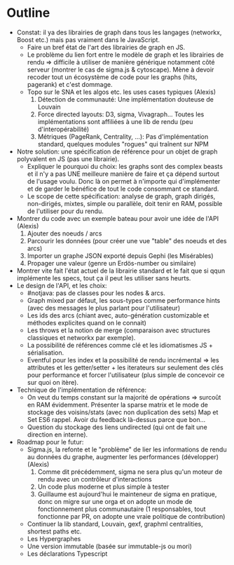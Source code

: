 # Outline

* Constat: il ya des librairies de graph dans tous les langages (networkx, Boost etc.) mais pas vraiment dans le JavaScript.
  - Faire un bref état de l'art des librairies de graph en JS.
  - Le problème du lien fort entre le modèle de graph et les librairies de rendu => difficile à utiliser de manière générique notamment côté serveur (montrer le cas de sigma.js & cytoscape). Mène à devoir recoder tout un écosystème de code pour les graphs (hits, pagerank) et c'est dommage.
  - Topo sur le SNA et les algos etc. les uses cases typiques (Alexis)
    1. Détection de communauté: Une implémentation douteuse de Louvain
    2. Force directed layouts: D3, sigma, Vivagraph... Toutes les implémentations sont affiliées à une lib de rendu (peu d'interopérabilité)
    3. Métriques (PageRank, Centrality, ...): Pas d'implémentation standard, quelques modules "rogues" qui traînent sur NPM
* Notre solution: une spécification de référence pour un objet de graph polyvalent en JS (pas une librairie).
  - Expliquer le pourquoi du choix: les graphs sont des complex beasts et il n'y a pas UNE meilleure manière de faire et ça dépend surtout de l'usage voulu. Donc là on permet à n'importe qui d'implémenter et de garder le bénéfice de tout le code consommant ce standard.
  - Le scope de cette spécification: analyse de graph, graph dirigés, non-dirigés, mixtes, simple ou parallèle, doit tenir en RAM, possible de l'utiliser pour du rendu.
* Montrer du code avec un exemple bateau pour avoir une idée de l'API (Alexis)
  1. Ajouter des noeuds / arcs
  2. Parcourir les données (pour créer une vue "table" des noeuds et des arcs)
  3. Importer un graphe JSON exporté depuis Gephi (les Misérables)
  4. Propager une valeur (genre un Erdös-number ou similaire)
* Montrer vite fait l'état actuel de la librairie standard et le fait que si qqun implémente les specs, tout ça il peut les utiliser sans heurts.
* Le design de l'API, et les choix:
  - #notjava: pas de classes pour les nodes & arcs.
  - Graph mixed par défaut, les sous-types comme performance hints (avec des messages le plus parlant pour l'utilisateur)
  - Les ids des arcs (chiant avec, auto-génération customizable et méthodes explicites quand on le connait)
  - Les throws et la notion de merge (comparaison avec structures classiques et networkx par exemple).
  - La possibilité de références comme clé et les idiomatismes JS + sérialisation.
  - Eventful pour les index et la possibilité de rendu incrémental => les attributes et les getter/setter + les iterateurs sur seulement des clés pour performance et forcer l'utilisateur (plus simple de concevoir ce sur quoi on itère).
* Technique de l'implémentation de référence:
  - On veut du temps constant sur la majorité de opérations => surcoût en RAM évidemment. Présenter la sparse matrix et le mode de stockage des voisins/stats (avec non duplication des sets) Map et Set ES6 rappel. Avoir du feedback là-dessus parce que bon...
  - Question du stockage des liens undirected (qui ont de fait une direction en interne).
* Roadmap pour le futur:
  - Sigma.js, la refonte et le "problème" de lier les informations de rendu au données du graphe, augmenter les performances (développer) (Alexis)
    1. Comme dit précédemment, sigma ne sera plus qu'un moteur de rendu avec un contrôleur d'interactions
    2. Un code plus moderne et plus simple à tester
    3. Guillaume est aujourd'hui le mainteneur de sigma en pratique, donc on migre sur une orga et on adopte un mode de fonctionnement plus communautaire (1 responsables, tout fonctionne par PR, on adopte une vraie politique de contribution)
  - Continuer la lib standard, Louvain, gexf, graphml centralities, shortest paths etc.
  - Les Hypergraphes
  - Une version immutable (basée sur immutable-js ou mori)
  - Les déclarations Typescript
